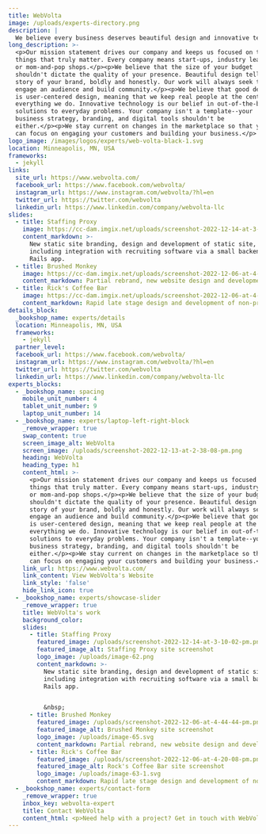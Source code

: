 ```yaml
---
title: WebVolta
image: /uploads/experts-directory.png
description: |
  We believe every business deserves beautiful design and innovative technology.
long_description: >-
  <p>Our mission statement drives our company and keeps us focused on the
  things that truly matter. Every company means start-ups, industry leaders,
  or mom-and-pop shops.</p><p>We believe that the size of your budget
  shouldn't dictate the quality of your presence. Beautiful design tells the
  story of your brand, boldly and honestly. Our work will always seek to
  engage an audience and build community.</p><p>We believe that good design
  is user-centered design, meaning that we keep real people at the center of
  everything we do. Innovative technology is our belief in out-of-the-box
  solutions to everyday problems. Your company isn't a template--your
  business strategy, branding, and digital tools shouldn't be
  either.</p><p>We stay current on changes in the marketplace so that you
  can focus on engaging your customers and building your business.</p>
logo_image: /images/logos/experts/web-volta-black-1.svg
location: Minneapolis, MN, USA
frameworks:
  - jekyll
links:
  site_url: https://www.webvolta.com/
  facebook_url: https://www.facebook.com/webvolta/
  instagram_url: https://www.instagram.com/webvolta/?hl=en
  twitter_url: https://twitter.com/webvolta
  linkedin_url: https://www.linkedin.com/company/webvolta-llc
slides:
  - title: Staffing Proxy
    image: https://cc-dam.imgix.net/uploads/screenshot-2022-12-14-at-3-10-02-pm.png
    content_markdown: >-
      New static site branding, design and development of static site,
      including integration with recruiting software via a small backend
      Rails app.
  - title: Brushed Monkey
    image: https://cc-dam.imgix.net/uploads/screenshot-2022-12-06-at-4-44-44-pm.png
    content_markdown: Partial rebrand, new website design and development of static site.
  - title: Rick's Coffee Bar
    image: https://cc-dam.imgix.net/uploads/screenshot-2022-12-06-at-4-20-08-pm.png
    content_markdown: Rapid late stage design and development of non-profit static site.
details_block:
  _bookshop_name: experts/details
  location: Minneapolis, MN, USA
  frameworks:
    - jekyll
  partner_level:
  facebook_url: https://www.facebook.com/webvolta/
  instagram_url: https://www.instagram.com/webvolta/?hl=en
  twitter_url: https://twitter.com/webvolta
  linkedin_url: https://www.linkedin.com/company/webvolta-llc
experts_blocks:
  - _bookshop_name: spacing
    mobile_unit_number: 4
    tablet_unit_number: 9
    laptop_unit_number: 14
  - _bookshop_name: experts/laptop-left-right-block
    _remove_wrapper: true
    swap_content: true
    screen_image_alt: WebVolta
    screen_image: /uploads/screenshot-2022-12-13-at-2-38-08-pm.png
    heading: WebVolta
    heading_type: h1
    content_html: >-
      <p>Our mission statement drives our company and keeps us focused on the
      things that truly matter. Every company means start-ups, industry leaders,
      or mom-and-pop shops.</p><p>We believe that the size of your budget
      shouldn't dictate the quality of your presence. Beautiful design tells the
      story of your brand, boldly and honestly. Our work will always seek to
      engage an audience and build community.</p><p>We believe that good design
      is user-centered design, meaning that we keep real people at the center of
      everything we do. Innovative technology is our belief in out-of-the-box
      solutions to everyday problems. Your company isn't a template--your
      business strategy, branding, and digital tools shouldn't be
      either.</p><p>We stay current on changes in the marketplace so that you
      can focus on engaging your customers and building your business.</p>
    link_url: https://www.webvolta.com/
    link_content: View WebVolta's Website
    link_style: 'false'
    hide_link_icon: true
  - _bookshop_name: experts/showcase-slider
    _remove_wrapper: true
    title: WebVolta's work
    background_color:
    slides:
      - title: Staffing Proxy
        featured_image: /uploads/screenshot-2022-12-14-at-3-10-02-pm.png
        featured_image_alt: Staffing Proxy site screenshot
        logo_image: /uploads/image-62.png
        content_markdown: >-
          New static site branding, design and development of static site,
          including integration with recruiting software via a small backend
          Rails app.


          &nbsp;
      - title: Brushed Monkey
        featured_image: /uploads/screenshot-2022-12-06-at-4-44-44-pm.png
        featured_image_alt: Brushed Monkey site screenshot
        logo_image: /uploads/image-65.svg
        content_markdown: Partial rebrand, new website design and development of static site.
      - title: Rick's Coffee Bar
        featured_image: /uploads/screenshot-2022-12-06-at-4-20-08-pm.png
        featured_image_alt: Rock's Coffee Bar site screenshot
        logo_image: /uploads/image-63-1.svg
        content_markdown: Rapid late stage design and development of non-profit static site.
  - _bookshop_name: experts/contact-form
    _remove_wrapper: true
    inbox_key: webvolta-expert
    title: Contact WebVolta
    content_html: <p>Need help with a project? Get in touch with WebVolta.&nbsp;</p>
---
```

